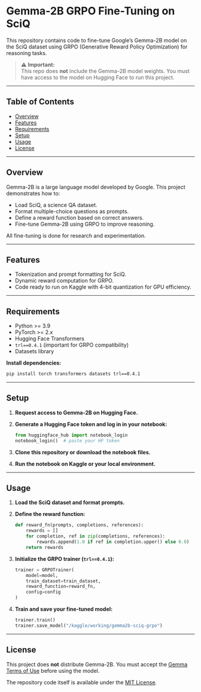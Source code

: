 # Gemma-2B GRPO Fine-Tuning on SciQ

This repository contains code to fine-tune Google’s Gemma-2B model on the SciQ dataset using GRPO (Generative Reward Policy Optimization) for reasoning tasks.

> **⚠️ Important:**  
> This repo does **not** include the Gemma-2B model weights. You must have access to the model on Hugging Face to run this project.

---

## Table of Contents

- [Overview](#overview)
- [Features](#features)
- [Requirements](#requirements)
- [Setup](#setup)
- [Usage](#usage)
- [License](#license)

---

## Overview

Gemma-2B is a large language model developed by Google. This project demonstrates how to:

- Load SciQ, a science QA dataset.
- Format multiple-choice questions as prompts.
- Define a reward function based on correct answers.
- Fine-tune Gemma-2B using GRPO to improve reasoning.

All fine-tuning is done for research and experimentation.

---

## Features

- Tokenization and prompt formatting for SciQ.
- Dynamic reward computation for GRPO.
- Code ready to run on Kaggle with 4-bit quantization for GPU efficiency.

---

## Requirements

- Python >= 3.9
- PyTorch >= 2.x
- Hugging Face Transformers
- `trl==0.4.1` (important for GRPO compatibility)
- Datasets library

**Install dependencies:**
```sh
pip install torch transformers datasets trl==0.4.1
```

---

## Setup

1. **Request access to Gemma-2B on Hugging Face.**

2. **Generate a Hugging Face token and log in in your notebook:**
   ```python
   from huggingface_hub import notebook_login
   notebook_login()  # paste your HF token
   ```

3. **Clone this repository or download the notebook files.**

4. **Run the notebook on Kaggle or your local environment.**

---

## Usage

1. **Load the SciQ dataset and format prompts.**
2. **Define the reward function:**
   ```python
   def reward_fn(prompts, completions, references):
       rewards = []
       for completion, ref in zip(completions, references):
           rewards.append(1.0 if ref in completion.upper() else 0.0)
       return rewards
   ```

3. **Initialize the GRPO trainer (`trl==0.4.1`):**
   ```python
   trainer = GRPOTrainer(
       model=model,
       train_dataset=train_dataset,
       reward_function=reward_fn,
       config=config
   )
   ```

4. **Train and save your fine-tuned model:**
   ```python
   trainer.train()
   trainer.save_model("/kaggle/working/gemma2b-sciq-grpo")
   ```


---

## License

This project does **not** distribute Gemma-2B. You must accept the [Gemma Terms of Use](https://ai.google.dev/gemma/terms) before using the model.

The repository code itself is available under the [MIT License](LICENSE).
